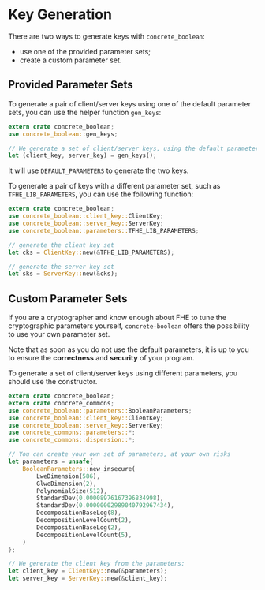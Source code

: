 # Key Generation

There are two ways to generate keys with `concrete_boolean`:
- use one of the provided parameter sets;
- create a custom parameter set.

## Provided Parameter Sets

To generate a pair of client/server keys using one of the default parameter sets, you can use
the helper function `gen_keys`:
```rust
extern crate concrete_boolean;
use concrete_boolean::gen_keys;

// We generate a set of client/server keys, using the default parameters:
let (client_key, server_key) = gen_keys();
```

It will use `DEFAULT_PARAMETERS` to generate the two keys.

To generate a pair of keys with a different parameter set, such as `TFHE_LIB_PARAMETERS`, you can
use the following function:

```rust
extern crate concrete_boolean;
use concrete_boolean::client_key::ClientKey;
use concrete_boolean::server_key::ServerKey;
use concrete_boolean::parameters::TFHE_LIB_PARAMETERS;

// generate the client key set
let cks = ClientKey::new(&TFHE_LIB_PARAMETERS);

// generate the server key set
let sks = ServerKey::new(&cks);
```


## Custom Parameter Sets

If you are a cryptographer and know enough about FHE to tune the cryptographic parameters
yourself, `concrete-boolean` offers the possibility to use your own parameter set.

Note that as soon as you do not use the default parameters, it is up to
you to ensure the **correctness** and **security** of your program.

To generate a set of client/server keys using different parameters, you should use the
constructor.


```rust
extern crate concrete_boolean;
extern crate concrete_commons;
use concrete_boolean::parameters::BooleanParameters;
use concrete_boolean::client_key::ClientKey;
use concrete_boolean::server_key::ServerKey;
use concrete_commons::parameters::*;
use concrete_commons::dispersion::*;

// You can create your own set of parameters, at your own risks
let parameters = unsafe{
    BooleanParameters::new_insecure(
        LweDimension(586),
        GlweDimension(2),
        PolynomialSize(512),
        StandardDev(0.00008976167396834998),
        StandardDev(0.00000002989040792967434),
        DecompositionBaseLog(8),
        DecompositionLevelCount(2),
        DecompositionBaseLog(2),
        DecompositionLevelCount(5),
    )
};

// We generate the client key from the parameters:
let client_key = ClientKey::new(&parameters);
let server_key = ServerKey::new(&client_key);
```
